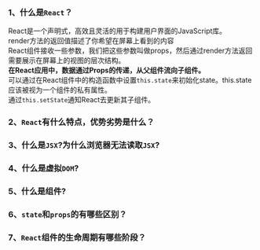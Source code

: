 ### 1、什么是`React`？  
React是一个声明式，高效且灵活的用于构建用户界面的JavaScript库。   
render方法的返回值描述了你希望在屏幕上看到的内容   
React组件接收一些参数，我们把这些参数叫做props，然后通过render方法返回需要展示在屏幕上的视图的层次结构。  
**在React应用中，数据通过Props的传递，从父组件流向子组件。**  
可以通过在React组件中的构造函数中设置`this.state`来初始化state。this.state应该被视为一个组件的私有属性。  
通过`this.setState`通知React去更新其子组件。   
### 2、`React`有什么特点，优势劣势是什么？  


### 3、什么是`JSX`?为什么浏览器无法读取`JSX`?  
### 4、什么是虚拟`DOM`?  
### 5、什么是组件?  
### 6、`state`和`props`的有哪些区别？  
### 7、`React`组件的生命周期有哪些阶段？  


